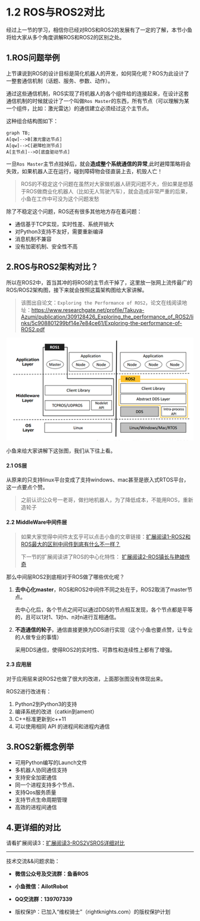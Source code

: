 # 1.2 ROS与ROS2对比

经过上一节的学习，相信你已经对ROS和ROS2的发展有了一定的了解，本节小鱼将给大家从多个角度讲解ROS和ROS2的区别之处。

## 1.ROS问题举例

上节课说到ROS的设计目标是简化机器人的开发，如何简化呢？ROS为此设计了一整套通信机制（话题、服务、参数、动作）。

通过这些通信机制，ROS实现了将机器人的各个组件给的连接起来，在设计这套通信机制的时候就设计了一个叫做`Ros Master`的东西，所有节点（可以理解为某一个组件，比如：激光雷达）的通信建立必须经过这个主节点。


这种组合结构图如下：

```mermaid
graph TB;
A[qw]-->B[激光雷达节点]
A[qw]-->C[避障检测节点]
A[主节点]-->D[底盘驱动节点]
```

一旦`Ros Master`主节点挂掉后，就会**造成整个系统通信的异常**,此时避障策略将会失效，如果机器人正在运行，碰到障碍物会径直装上去，机毁人亡！


> ROS的不稳定这个问题在虽然对大家做机器人研究问题不大，但如果是想基于ROS做商业化机器人（比如无人驾驶汽车），就会造成非常严重的后果，小鱼在工作中可没为这个问题发愁



除了不稳定这个问题，ROS还有很多其他地方存在着问题：

- 通信基于TCP实现，实时性差、系统开销大
- 对Python3支持不友好，需要重新编译
- 消息机制不兼容
- 没有加密机制、安全性不高



## 2.ROS与ROS2架构对比？

所以在ROS2中，首当其冲的将ROS的主节点干掉了，这里放一张网上流传最广的ROS/ROS2架构图，接下来就会按照这篇架构图给大家讲解。

> 该图出自论文：`Exploring the Performance of ROS2`，论文在线阅读地址：https://www.researchgate.net/profile/Takuya-Azumi/publication/309128426_Exploring_the_performance_of_ROS2/links/5c908801299bf14e7e84ce61/Exploring-the-performance-of-ROS2.pdf



![ROS1和ROS2架构对比](2.ROS与ROS2对比/imgs/image-20210717153612576.png)


小鱼来给大家讲解下这张图，我们从下往上看。

#### 2.1 OS层

从原来的只支持linux平台变成了支持windows、mac甚至是嵌入式RTOS平台，这一点要点个赞。

>  之前认识公众号一老哥，做扫地机器人，为了降低成本，不能用ROS，重新造轮子



#### 2.2 MiddleWare中间件层

> 如果大家觉得中间件太玄乎可以点击小鱼的文章链接：[扩展阅读1-ROS2和ROS最大的区别中间件到底有什么不一样？](https://zhuanlan.zhihu.com/p/390607053)
>
> 下一节的扩展阅读讲了ROS的中心化特性： [扩展阅读2-ROS镇长与艳娘传奇](https://zhuanlan.zhihu.com/p/423581390) 

那么中间层ROS2到底相对于ROS做了哪些优化呢？

1. **去中心化master**，ROS和ROS2中间件不同之处在于，ROS2取消了master节点。

   去中心化后，各个节点之间可以通过DDS的节点相互发现，各个节点都是平等的，且可以1对1、1对n、n对n进行互相通信。

   

2. **不造通信的轮子**，通信直接更换为DDS进行实现（这个小鱼也要点赞，让专业的人做专业的事情）

   采用DDS通信，使得ROS2的实时性、可靠性和连续性上都有了增强。

   

#### 2.3 应用层

对于应用层来说ROS2也做了很大的改进，上面那张图没有体现出来。

ROS2进行改进有：

1. Python2到Python3的支持
2. 编译系统的改进（catkin到ament）
3. C++标准更新到c++11
4. 可以使用相同 API 的进程间和进程内通信


## 3.ROS2新概念例举

- 可用Python编写的Launch文件
- 多机器人协同通信支持
- 支持安全加密通信
- 同一个进程支持多个节点、
- 支持Qos服务质量
- 支持节点生命周期管理
- 高效的进程间通信




## 4.更详细的对比

请看扩展阅读3：[扩展阅读3-ROS2VSROS详细对比](https://zhuanlan.zhihu.com/p/423581728) 



--------------

技术交流&&问题求助：

- **微信公众号及交流群：鱼香ROS**
- **小鱼微信：AiIotRobot**
- **QQ交流群：139707339**

- 版权保护：已加入“维权骑士”（rightknights.com）的版权保护计划
